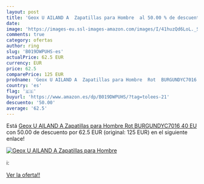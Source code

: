 ```yaml
---
layout: post
title: 'Geox U AILAND A  Zapatillas para Hombre  al 50.00 % de descuento'
date: 
image: 'https://images-eu.ssl-images-amazon.com/images/I/41huzQd6LoL._SL200_.jpg'
comments: true
category: ofertas
author: ring
slug: 'B019DWPUHS-es'
actualPrice: 62.5 EUR
currency: EUR
price: 62.5
comparePrice: 125 EUR
prodname: 'Geox U AILAND A  Zapatillas para Hombre  Rot  BURGUNDYC7016   40 EU'
country: 'es'
flag: '🇪🇸'
buyurl: 'https://www.amazon.es/dp/B019DWPUHS/?tag=tolees-21'
descuento: '50.00'
average: '62.5'
---
```


Está [Geox U AILAND A  Zapatillas para Hombre  Rot  BURGUNDYC7016   40 EU](https://www.amazon.es/dp/B019DWPUHS/?tag=tolees-21) con 50.00 de descuento por 62.5 EUR (original: 125 EUR) en el siguiente enlace!

[![Geox U AILAND A  Zapatillas para Hombre ](https://images-eu.ssl-images-amazon.com/images/I/41huzQd6LoL._SL200_.jpg)](https://www.amazon.es/dp/B019DWPUHS/?tag=tolees-21)

ℹ️:


[Ver la oferta!!](https://www.amazon.es/dp/B019DWPUHS/?tag=tolees-21)
